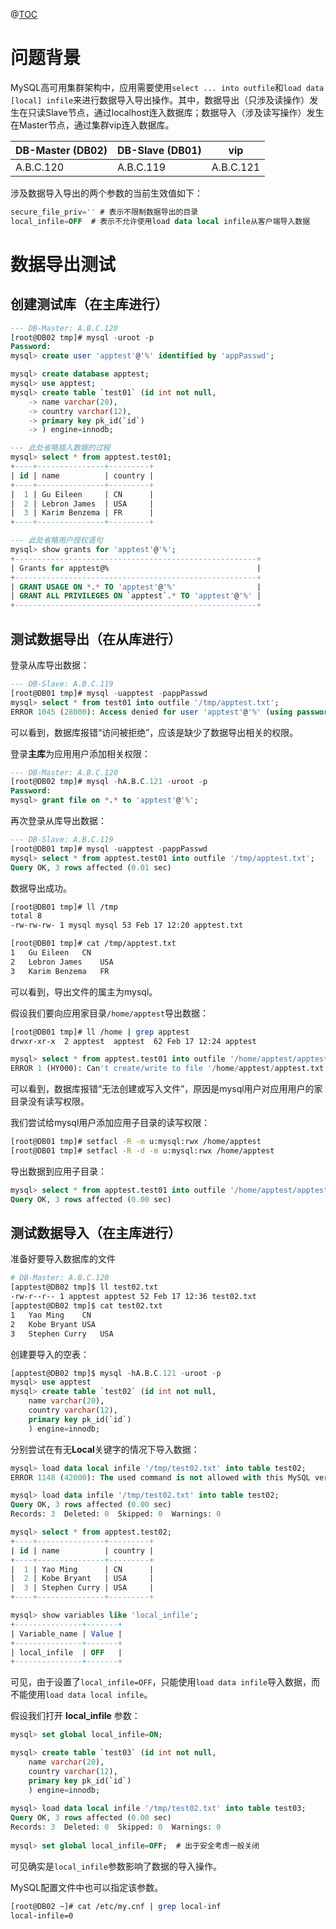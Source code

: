 ﻿@[TOC](【MySQL基础篇】数据导出导入权限与local_infile参数)

# 问题背景
MySQL高可用集群架构中，应用需要使用`select ... into outfile`和`load data [local] infile`来进行数据导入导出操作。其中，数据导出（只涉及读操作）发生在只读Slave节点，通过localhost连入数据库；数据导入（涉及读写操作）发生在Master节点，通过集群vip连入数据库。

| DB-Master (DB02) | DB-Slave (DB01) | vip |
|--|--|--|
|  A.B.C.120 |  A.B.C.119 |  A.B.C.121 |

涉及数据导入导出的两个参数的当前生效值如下：

```sql
secure_file_priv='' # 表示不限制数据导出的目录
local_infile=OFF  # 表示不允许使用load data local infile从客户端导入数据
```

# 数据导出测试
## 创建测试库（在主库进行）
```sql
--- DB-Master: A.B.C.120
[root@DB02 tmp]# mysql -uroot -p
Password:
mysql> create user 'apptest'@'%' identified by 'appPasswd';

mysql> create database apptest;
mysql> use apptest;
mysql> create table `test01` (id int not null,
    -> name varchar(20),
    -> country varchar(12),
    -> primary key pk_id(`id`)
    -> ) engine=innodb;

--- 此处省略插入数据的过程
mysql> select * from apptest.test01;
+----+---------------+---------+
| id | name          | country |
+----+---------------+---------+
|  1 | Gu Eileen     | CN      |
|  2 | Lebron James  | USA     |
|  3 | Karim Benzema | FR      |
+----+---------------+---------+

--- 此处省略用户授权语句
mysql> show grants for 'apptest'@'%';
+------------------------------------------------------+
| Grants for apptest@%                                 |
+------------------------------------------------------+
| GRANT USAGE ON *.* TO 'apptest'@'%'                  |
| GRANT ALL PRIVILEGES ON `apptest`.* TO 'apptest'@'%' |
+------------------------------------------------------+
```


## 测试数据导出（在从库进行）
登录从库导出数据：
```sql
--- DB-Slave: A.B.C.119 
[root@DB01 tmp]# mysql -uapptest -pappPasswd
mysql> select * from test01 into outfile '/tmp/apptest.txt';
ERROR 1045 (28000): Access denied for user 'apptest'@'%' (using password: YES)
```

可以看到，数据库报错“访问被拒绝”，应该是缺少了数据导出相关的权限。

登录**主库**为应用用户添加相关权限：
```sql
--- DB-Master: A.B.C.120
[root@DB02 tmp]# mysql -hA.B.C.121 -uroot -p
Password:
mysql> grant file on *.* to 'apptest'@'%';
```

再次登录从库导出数据：
```sql
--- DB-Slave: A.B.C.119
[root@DB01 tmp]# mysql -uapptest -pappPasswd
mysql> select * from apptest.test01 into outfile '/tmp/apptest.txt';
Query OK, 3 rows affected (0.01 sec)
```
数据导出成功。

```bash
[root@DB01 tmp]# ll /tmp
total 8
-rw-rw-rw- 1 mysql mysql 53 Feb 17 12:20 apptest.txt

[root@DB01 tmp]# cat /tmp/apptest.txt
1	Gu Eileen	CN
2	Lebron James	USA
3	Karim Benzema	FR
```
可以看到，导出文件的属主为mysql。


假设我们要向应用家目录`/home/apptest`导出数据：
```bash
[root@DB01 tmp]# ll /home | grep apptest
drwxr-xr-x  2 apptest  apptest  62 Feb 17 12:24 apptest
```

```sql
mysql> select * from apptest.test01 into outfile '/home/apptest/apptest.txt';
ERROR 1 (HY000): Can't create/write to file '/home/apptest/apptest.txt' (Errcode: 13 - Permission denied)
```
可以看到，数据库报错“无法创建或写入文件”，原因是mysql用户对应用用户的家目录没有读写权限。

我们尝试给mysql用户添加应用子目录的读写权限：
```bash
[root@DB01 tmp]# setfacl -R -m u:mysql:rwx /home/apptest 
[root@DB01 tmp]# setfacl -R -d -m u:mysql:rwx /home/apptest
```

导出数据到应用子目录：
```sql
mysql> select * from apptest.test01 into outfile '/home/apptest/apptest.txt';
Query OK, 3 rows affected (0.00 sec)
```

## 测试数据导入（在主库进行）
准备好要导入数据库的文件
```bash
# DB-Master: A.B.C.120
[apptest@DB02 tmp]$ ll test02.txt
-rw-r--r-- 1 apptest apptest 52 Feb 17 12:36 test02.txt
[apptest@DB02 tmp]$ cat test02.txt
1	Yao Ming	CN
2	Kobe Bryant	USA
3	Stephen Curry	USA
```

创建要导入的空表：
```sql
[apptest@DB02 tmp]$ mysql -hA.B.C.121 -uroot -p
mysql> use apptest
mysql> create table `test02` (id int not null,
    name varchar(20),
    country varchar(12),
    primary key pk_id(`id`)
    ) engine=innodb;
```

分别尝试在有无**Local**关键字的情况下导入数据：
```sql
mysql> load data local infile '/tmp/test02.txt' into table test02;
ERROR 1148 (42000): The used command is not allowed with this MySQL version

mysql> load data infile '/tmp/test02.txt' into table test02;
Query OK, 3 rows affected (0.00 sec)
Records: 3  Deleted: 0  Skipped: 0  Warnings: 0

mysql> select * from apptest.test02;
+----+---------------+---------+
| id | name          | country |
+----+---------------+---------+
|  1 | Yao Ming      | CN      |
|  2 | Kobe Bryant   | USA     |
|  3 | Stephen Curry | USA     |
+----+---------------+---------+

mysql> show variables like 'local_infile';
+---------------+-------+
| Variable_name | Value |
+---------------+-------+
| local_infile  | OFF   |
+---------------+-------+
```
可见，由于设置了`local_infile=OFF`，只能使用`load data infile`导入数据，而不能使用`load data local infile`。

假设我们打开 **local_infile** 参数：
```sql
mysql> set global local_infile=ON;

mysql> create table `test03` (id int not null,
    name varchar(20),
    country varchar(12),
    primary key pk_id(`id`)
    ) engine=innodb;
    
mysql> load data local infile '/tmp/test02.txt' into table test03;
Query OK, 3 rows affected (0.00 sec)
Records: 3  Deleted: 0  Skipped: 0  Warnings: 0
 
mysql> set global local_infile=OFF;  # 出于安全考虑一般关闭
```
可见确实是`local_infile`参数影响了数据的导入操作。

MySQL配置文件中也可以指定该参数。
```bash
[root@DB02 ~]# cat /etc/my.cnf | grep local-inf
local-infile=0
```


